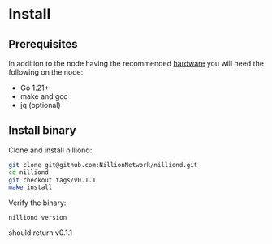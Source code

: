 # Install

## Prerequisites

In addition to the node having the recommended [hardware](./SPECIFICATIONS.md) you will need the following on the node:

- Go 1.21+
- make and gcc
- jq (optional)

## Install binary

Clone and install nilliond:

```bash
git clone git@github.com:NillionNetwork/nilliond.git
cd nilliond
git checkout tags/v0.1.1
make install
```

Verify the binary:

```
nilliond version
```

should return v0.1.1
